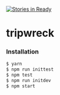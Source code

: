 [![Stories in Ready](https://badge.waffle.io/CupNCup/tripwreck.png?label=ready&title=Ready)](https://waffle.io/CupNCup/tripwreck)
# tripwreck


### Installation

```bash
$ yarn
$ npm run inittest
$ npm test
$ npm run initdev
$ npm start
```
